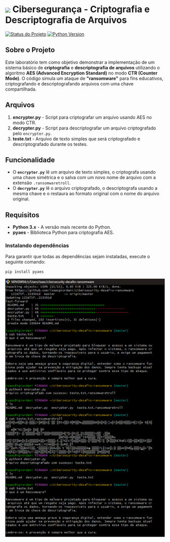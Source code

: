 <h1>
    <a href="https://www.dio.me/">
     <img align="center" width="40px" src="https://hermes.digitalinnovation.one/assets/diome/logo-minimized.png"></a>
    <span> Cibersegurança - Criptografia e Descriptografia de Arquivos</span>
</h1>

[![Status do Projeto](https://img.shields.io/badge/status-ativo-brightgreen.svg)](https://shields.io)
[![Python Version](https://img.shields.io/badge/python-3.x-blue.svg)](https://www.python.org/)

## Sobre o Projeto

Este laboratório tem como objetivo demonstrar a implementação de um sistema básico de **criptografia** e **descriptografia de arquivos** utilizando o algoritmo **AES (Advanced Encryption Standard)** no modo **CTR (Counter Mode)**. O código simula um ataque de **"ransomware"** para fins educativos, criptografando e descriptografando arquivos com uma chave compartilhada.

## Arquivos

1. **encrypter.py** - Script para criptografar um arquivo usando AES no modo CTR.
2. **decrypter.py** - Script para descriptografar um arquivo criptografado pelo `encrypter.py`.
3. **teste.txt** - Arquivo de texto simples que será criptografado e descriptografado durante os testes.

## Funcionalidade

- O **`encrypter.py`** lê um arquivo de texto simples, o criptografa usando uma chave simétrica e o salva com um novo nome de arquivo com a extensão `.ransomwaretroll`.
- O **`decrypter.py`** lê o arquivo criptografado, o descriptografa usando a mesma chave e o restaura ao formato original com o nome do arquivo original.

## Requisitos

- **Python 3.x** - A versão mais recente do Python.
- **pyaes** - Biblioteca Python para criptografia AES.

### Instalando dependências

Para garantir que todas as dependências sejam instaladas, execute o seguinte comando:

```bash
pip install pyaes
```

![Alt text](./ransomware.png "Ransomware")
